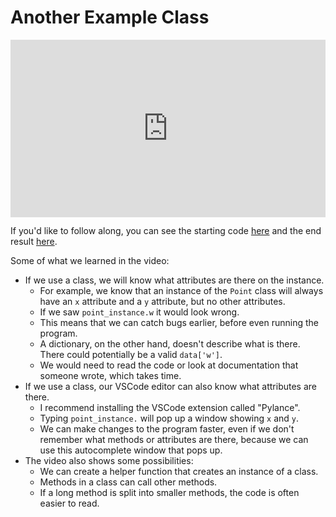 # Another Example Class

<div style="position: relative; padding-bottom: 56.25%; height: 0;"><iframe src="https://www.youtube.com/embed/kPkqyoTSdks?rel=0" title="" frameborder="0" allow="accelerometer; autoplay; clipboard-write; encrypted-media; gyroscope; picture-in-picture" allowfullscreen style="position: absolute; top: 0; left: 0; width: 100%; height: 100%;"></iframe></div>

If you'd like to follow along, you can see the starting code <a href="https://github.com/kibo-programming-2-jan-23/walkthroughs/tree/main/classes-weather-data/beginning" target="_blank">here</a> and the end result <a href="https://github.com/kibo-programming-2-jan-23/walkthroughs/tree/main/classes-weather-data/end" target="_blank">here</a>.

Some of what we learned in the video:

* If we use a class, we will know what attributes are there on the instance.
  * For example, we know that an instance of the `Point` class will always have an `x` attribute and a `y` attribute, but no other attributes.
  * If we saw `point_instance.w` it would look wrong.
  * This means that we can catch bugs earlier, before even running the program.
  * A dictionary, on the other hand, doesn't describe what is there. There could potentially be a valid `data['w']`.
  * We would need to read the code or look at documentation that someone wrote, which takes time.
* If we use a class, our VSCode editor can also know what attributes are there.
  * I recommend installing the VSCode extension called "Pylance".
  * Typing `point_instance.` will pop up a window showing `x` and `y`.
  * We can make changes to the program faster, even if we don't remember what methods or attributes are there, because we can use this autocomplete window that pops up.  
* The video also shows some possibilities:
  * We can create a helper function that creates an instance of a class.
  * Methods in a class can call other methods.
  * If a long method is split into smaller methods, the code is often easier to read.

